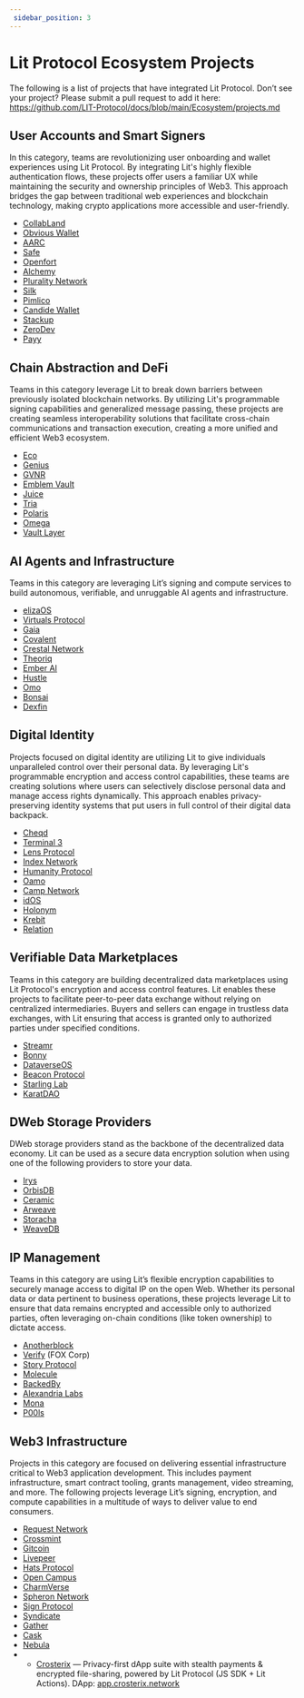```yaml
--- 
 sidebar_position: 3
--- 
```


# Lit Protocol Ecosystem Projects
The following is a list of projects that have integrated Lit Protocol. Don’t see your project? Please submit a pull request to add it here: https://github.com/LIT-Protocol/docs/blob/main/Ecosystem/projects.md 

## User Accounts and Smart Signers
In this category, teams are revolutionizing user onboarding and wallet experiences using Lit Protocol. By integrating Lit's highly flexible authentication flows, these projects offer users a familiar UX while maintaining the security and ownership principles of Web3. This approach bridges the gap between traditional web experiences and blockchain technology, making crypto applications more accessible and user-friendly.

- [CollabLand](https://www.collab.land/)
- [Obvious Wallet](https://www.obvious.technology/)
- [AARC](https://www.aarc.xyz/)
- [Safe](https://safe.global/)
- [Openfort](https://www.openfort.xyz/)
- [Alchemy](https://www.alchemy.com/)
- [Plurality Network](http://plurality.network/)
- [Silk](https://www.silk.sc/)
- [Pimlico](https://www.pimlico.io/)
- [Candide Wallet](https://www.candidewallet.com/)
- [Stackup](https://stackup.fi/)
- [ZeroDev](https://zerodev.app/)
- [Payy](https://payy.link/)

## Chain Abstraction and DeFi
Teams in this category leverage Lit to break down barriers between previously isolated blockchain networks. By utilizing Lit's programmable signing capabilities and generalized message passing, these projects are creating seamless interoperability solutions that facilitate cross-chain communications and transaction execution, creating a more unified and efficient Web3 ecosystem.

- [Eco](https://eco.com/)
- [Genius](https://www.tradegenius.com/)
- [GVNR](https://gvnr.xyz/)
- [Emblem Vault](https://emblem.vision/)
- [Juice](https://www.juice.finance/)
- [Tria](https://www.tria.so/)
- [Polaris](https://polaris.app/)
- [Omega](https://www.omega.xyz/)
- [Vault Layer](https://vaultlayer.xyz/)

## AI Agents and Infrastructure
Teams in this category are leveraging Lit’s signing and compute services to build autonomous, verifiable, and unruggable AI agents and infrastructure. 

- [elizaOS](https://www.elizaos.ai/)
- [Virtuals Protocol](https://app.virtuals.io/)
- [Gaia](https://www.gaianet.ai/)
- [Covalent](https://www.covalenthq.com/)
- [Crestal Network](https://www.crestal.network/)
- [Theoriq](https://www.theoriq.ai/)
- [Ember AI](https://x.com/EmberAGI)
- [Hustle](https://agenthustle.ai/prompt)
- [Omo](https://www.omoprotocol.ai/)
- [Bonsai](https://www.bonsai.meme/)
- [Dexfin](https://dexfin.com/)

## Digital Identity
Projects focused on digital identity are utilizing Lit to give individuals unparalleled control over their personal data. By leveraging Lit's programmable encryption and access control capabilities, these teams are creating solutions where users can selectively disclose personal data and manage access rights dynamically. This approach enables privacy-preserving identity systems that put users in full control of their digital data backpack.

- [Cheqd](https://cheqd.io/)
- [Terminal 3](https://www.terminal3.io/)
- [Lens Protocol](https://www.lens.xyz/)
- [Index Network](https://index.network/)
- [Humanity Protocol](https://www.humanity.org/)
- [Oamo](https://www.oamo.io/)
- [Camp Network](https://www.campnetwork.xyz/)
- [idOS](https://www.idos.network/)
- [Holonym](https://holonym.id/)
- [Krebit](https://krebit.id/)
- [Relation](https://relationlabs.ai)

## Verifiable Data Marketplaces
Teams in this category are building decentralized data marketplaces using Lit Protocol's encryption and access control features. Lit enables these projects to facilitate peer-to-peer data exchange without relying on centralized intermediaries. Buyers and sellers can engage in trustless data exchanges, with Lit ensuring that access is granted only to authorized parties under specified conditions.

- [Streamr](https://streamr.network/)
- [Bonny](https://bonny.so/)
- [DataverseOS](https://github.com/dataverse-os)
- [Beacon Protocol](https://beaconprotocol.com/)
- [Starling Lab](https://www.starlinglab.org/)
- [KaratDAO](https://www.karatdao.com)

## DWeb Storage Providers
DWeb storage providers stand as the backbone of the decentralized data economy. Lit can be used as a secure data encryption solution when using one of the following providers to store your data.

- [Irys](https://irys.xyz/)
- [OrbisDB](https://useorbis.com/)
- [Ceramic](https://ceramic.network/)
- [Arweave](https://arweave.org/)
- [Storacha](https://storacha.network/)
- [WeaveDB](https://weavedb.dev)

## IP Management
Teams in this category are using Lit’s flexible encryption capabilities to securely manage access to digital IP on the open Web. Whether its personal data or data pertinent to business operations, these projects leverage Lit to ensure that data remains encrypted and accessible only to authorized parties, often leveraging on-chain conditions (like token ownership) to dictate access.

- [Anotherblock](https://anotherblock.com/)
- [Verify](https://www.verifymedia.com/) (FOX Corp)
- [Story Protocol](https://www.story.foundation/)
- [Molecule](https://www.molecule.xyz/)
- [BackedBy](https://backed.by/)
- [Alexandria Labs](https://www.alexandriabooks.com/)
- [Mona](https://monaverse.com/create)
- [P00ls](https://p00ls.io)

## Web3 Infrastructure
Projects in this category are focused on delivering essential infrastructure critical to Web3 application development. This includes payment infrastructure, smart contract tooling, grants management, video streaming, and more. The following projects leverage Lit’s signing, encryption, and compute capabilities in a multitude of ways to deliver value to end consumers. 

- [Request Network](https://request.network/)
- [Crossmint](https://www.crossmint.com/)
- [Gitcoin](https://www.gitcoin.co/)
- [Livepeer](https://www.livepeer.org/)
- [Hats Protocol](https://www.hatsprotocol.xyz/)
- [Open Campus](https://opencampus.xyz/)
- [CharmVerse](https://charmverse.io/)
- [Spheron Network](https://www.spheron.network/)
- [Sign Protocol](https://sign.global/)
- [Syndicate](https://syndicate.io/)
- [Gather](https://gather.town/)
- [Cask](https://cask.fi/)
- [Nebula](https://nebulaprotocol.io/)
- * [Crosterix](https://crosterix.network) — Privacy-first dApp suite with stealth payments & encrypted file-sharing, powered by Lit Protocol (JS SDK + Lit Actions). DApp: [app.crosterix.network](https://app.crosterix.network)

